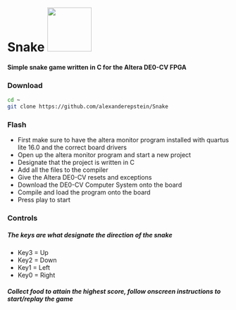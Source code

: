 # Snake <img src="https://images.vexels.com/media/users/3/128762/isolated/preview/1bd09b39b8034b31e0592733f8219f7d-snake-cartoon-circle-icon-by-vexels.png" width="100px" height="100px" > 

#### Simple snake game written in C for the Altera DE0-CV FPGA


### Download
```bash
cd ~
git clone https://github.com/alexanderepstein/Snake
```

### Flash
* First make sure to have the altera monitor program installed with quartus lite 16.0 and the correct board drivers
* Open up the altera monitor program and start a new project
* Designate that the project is written in C
* Add all the files to the compiler
* Give the Altera DE0-CV resets and exceptions
* Download the DE0-CV Computer System onto the board
* Compile and load the program onto the board 
* Press play to start

### Controls
##### The keys are what designate the direction of the snake
* Key3 = Up
* Key2 = Down
* Key1 = Left
* Key0 = Right
##### Collect food to attain the highest score, follow onscreen instructions to start/replay the game
